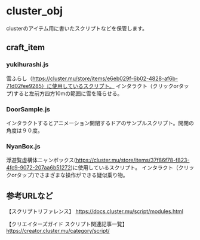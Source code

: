# cluster_obj
clusterのアイテム用に書いたスクリプトなどを保管します。

## craft_item

### yukihurashi.js
雪ふらし（https://cluster.mu/store/items/e6eb029f-6b02-4828-af6b-71d02fee9285）に使用しているスクリプト。
インタラクト（クリックorタップ)すると左前方四方10mの範囲に雪を降らせる。

### DoorSample.js
インタラクトするとアニメーション開閉するドアのサンプルスクリプト。開閉の角度は９０度。

### NyanBox.js
浮遊覧虚構体ニャンボックス(https://cluster.mu/store/items/37f86f78-f823-4fc9-9072-207aa6b51272)に使用しているスクリプト。
インタラクト（クリックorタップ)でさまざまな操作ができる疑似乗り物。

## 参考URLなど
【スクリプトリファレンス】
https://docs.cluster.mu/script/modules.html

【クリエイターズガイド スクリプト関連記事一覧】
https://creator.cluster.mu/category/script/
